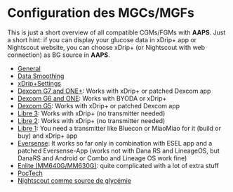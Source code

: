 # Configuration des MGCs/MGFs

This is just a short overview of all compatible CGMs/FGMs with **AAPS**. Just a short hint: if you can display your glucose data in xDrip+ app or Nightscout website, you can choose xDrip+ (or Nightscout with web connection) as BG source in **AAPS**.

* [General](../CompatibleCgms/GeneralCGMRecommendation.md)
* [Data Smoothing](../CompatibleCgms/SmoothingBloodGlucoseData.md)
* [xDrip+Settings](../CompatibleCgms/xDrip.md)
* [Dexcom G7 and ONE+](../CompatibleCgms/DexcomG7.md): Works with xDrip+ or patched Dexcom app
* [Dexcom G6 and ONE](../CompatibleCgms/DexcomG6.md): Works with BYODA or xDrip+
* [Dexcom G5](../CompatibleCgms/DexcomG5.md): Works with xDrip+ or patched Dexcom app
* [Libre 3](../CompatibleCgms/Libre3.md): Works with xDrip+ (no transmitter needed)
* [Libre 2](../CompatibleCgms/Libre2.md): Works with xDrip+ (no transmitter needed)
* [Libre 1](../CompatibleCgms/Libre1.md): You need a transmitter like Bluecon or MiaoMiao for it (build or buy) and xDrip+ app
* [Eversense](../CompatibleCgms/Eversense.md): It works so far only in combination with ESEL app and a patched Eversense-App (works not with Dana RS and LineageOS, but DanaRS and Android or Combo and Lineage OS work fine)
* [Enlite (MM640G/MM630G)](../CompatibleCgms/MM640g.md): quite complicated with a lot of extra stuff
* [PocTech](../CompatibleCgms/PocTech.md)
* [Nightscout comme source de glycémie](../CompatibleCgms/CgmNightscoutUpload.md)
